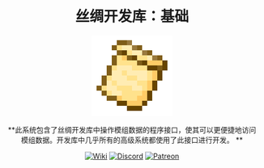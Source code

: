 <div style="text-align:center">

# 丝绸开发库：基础

<img src="../../img/icon.png" alt="Logo" width="160" height="160"/>

**此系统包含了丝绸开发库中操作模组数据的程序接口，使其可以更便捷地访问模组数据。开发库中几乎所有的高级系统都使用了此接口进行开发。
**

[<img alt="Wiki" height="64" src="https://cdn.simpleicons.org/wikipedia/000000/FFFFFF]" width="64"/>](https://silk-mc.gitbook.io/silk-api)
[<img alt="Discord" height="64" src="https://cdn.simpleicons.org/discord" width="64"/>](https://discord.com/invite/ZJuQyH2RBz)
[<img alt="Patreon" height="64" src="https://cdn.simpleicons.org/patreon/000000/FFFFFF" width="64"/>](https://www.patreon.com/GameGeek_Saikel)

</div>